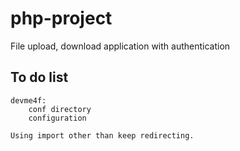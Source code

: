 # php-project
File upload, download application with authentication

## To do list
	devme4f: 
		conf directory
		configuration

	Using import other than keep redirecting.